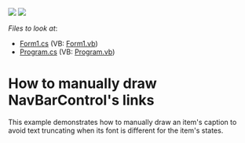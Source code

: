 <!-- default badges list -->
[![](https://img.shields.io/badge/Open_in_DevExpress_Support_Center-FF7200?style=flat-square&logo=DevExpress&logoColor=white)](https://supportcenter.devexpress.com/ticket/details/E1050)
[![](https://img.shields.io/badge/📖_How_to_use_DevExpress_Examples-e9f6fc?style=flat-square)](https://docs.devexpress.com/GeneralInformation/403183)
<!-- default badges end -->
<!-- default file list -->
*Files to look at*:

* [Form1.cs](./CS/CustomDrawLinkSample/Form1.cs) (VB: [Form1.vb](./VB/CustomDrawLinkSample/Form1.vb))
* [Program.cs](./CS/CustomDrawLinkSample/Program.cs) (VB: [Program.vb](./VB/CustomDrawLinkSample/Program.vb))
<!-- default file list end -->
# How to manually draw NavBarControl's links


<p>This example demonstrates how to manually draw an item's caption to avoid text truncating when its font is different for the item's states.</p>

<br/>


